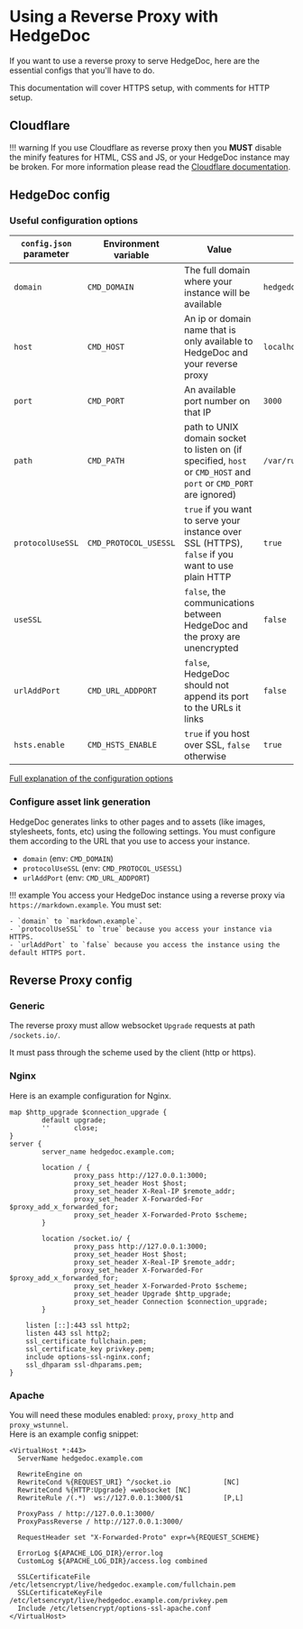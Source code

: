 # Using a Reverse Proxy with HedgeDoc

If you want to use a reverse proxy to serve HedgeDoc, here are the essential
configs that you'll have to do.

This documentation will cover HTTPS setup, with comments for HTTP setup.

## Cloudflare
!!! warning
    If you use Cloudflare as reverse proxy then you **MUST** disable the minify features for HTML, CSS and JS, or your HedgeDoc instance may be broken.
    For more information please read the [Cloudflare documentation](https://support.cloudflare.com/hc/en-us/articles/200168196-How-do-I-minify-HTML-CSS-and-JavaScript-to-optimize-my-site-).

## HedgeDoc config

### Useful configuration options

| `config.json` parameter | Environment variable | Value | Example |
|-------------------------|----------------------|-------|---------|
| `domain` | `CMD_DOMAIN` | The full domain where your instance will be available | `hedgedoc.example.com` |
| `host` | `CMD_HOST` | An ip or domain name that is only available to HedgeDoc and your reverse proxy | `localhost` |
| `port` | `CMD_PORT` | An available port number on that IP | `3000` |
| `path` | `CMD_PATH` | path to UNIX domain socket to listen on (if specified, `host` or `CMD_HOST` and `port` or `CMD_PORT` are ignored) | `/var/run/hedgedoc.sock` |
| `protocolUseSSL` | `CMD_PROTOCOL_USESSL` | `true` if you want to serve your instance over SSL (HTTPS), `false` if you want to use plain HTTP | `true` |
| `useSSL` |  | `false`, the communications between HedgeDoc and the proxy are unencrypted | `false` |
| `urlAddPort` | `CMD_URL_ADDPORT` | `false`, HedgeDoc should not append its port to the URLs it links | `false` |
| `hsts.enable` | `CMD_HSTS_ENABLE` | `true` if you host over SSL, `false` otherwise | `true` |

[Full explanation of the configuration options](../configuration.md)

### Configure asset link generation

HedgeDoc generates links to other pages and to assets (like images, stylesheets, fonts, etc) using the following settings. You must configure them according to the URL that you use to access your instance.

- `domain` (env: `CMD_DOMAIN`)
- `protocolUseSSL` (env: `CMD_PROTOCOL_USESSL`)
- `urlAddPort` (env: `CMD_URL_ADDPORT`)

!!! example
    You access your HedgeDoc instance using a reverse proxy via `https://markdown.example`. You must set:

    - `domain` to `markdown.example`.
    - `protocolUseSSL` to `true` because you access your instance via HTTPS.
    - `urlAddPort` to `false` because you access the instance using the default HTTPS port.


## Reverse Proxy config

### Generic

The reverse proxy must allow websocket `Upgrade` requests at path `/sockets.io/`.

It must pass through the scheme used by the client (http or https).

### Nginx

Here is an example configuration for Nginx.

```
map $http_upgrade $connection_upgrade {
        default upgrade;
        ''      close;
}
server {
        server_name hedgedoc.example.com;

        location / {
                proxy_pass http://127.0.0.1:3000;
                proxy_set_header Host $host; 
                proxy_set_header X-Real-IP $remote_addr; 
                proxy_set_header X-Forwarded-For $proxy_add_x_forwarded_for; 
                proxy_set_header X-Forwarded-Proto $scheme;
        }

        location /socket.io/ {
                proxy_pass http://127.0.0.1:3000;
                proxy_set_header Host $host; 
                proxy_set_header X-Real-IP $remote_addr; 
                proxy_set_header X-Forwarded-For $proxy_add_x_forwarded_for; 
                proxy_set_header X-Forwarded-Proto $scheme;
                proxy_set_header Upgrade $http_upgrade;
                proxy_set_header Connection $connection_upgrade;
        }

    listen [::]:443 ssl http2;
    listen 443 ssl http2;
    ssl_certificate fullchain.pem;
    ssl_certificate_key privkey.pem;
    include options-ssl-nginx.conf;
    ssl_dhparam ssl-dhparams.pem;
}
```
### Apache
You will need these modules enabled: `proxy`, `proxy_http` and `proxy_wstunnel`.  
Here is an example config snippet:
```
<VirtualHost *:443>
  ServerName hedgedoc.example.com

  RewriteEngine on
  RewriteCond %{REQUEST_URI} ^/socket.io             [NC]
  RewriteCond %{HTTP:Upgrade} =websocket [NC]
  RewriteRule /(.*)  ws://127.0.0.1:3000/$1          [P,L]

  ProxyPass / http://127.0.0.1:3000/
  ProxyPassReverse / http://127.0.0.1:3000/

  RequestHeader set "X-Forwarded-Proto" expr=%{REQUEST_SCHEME}
        
  ErrorLog ${APACHE_LOG_DIR}/error.log
  CustomLog ${APACHE_LOG_DIR}/access.log combined

  SSLCertificateFile /etc/letsencrypt/live/hedgedoc.example.com/fullchain.pem
  SSLCertificateKeyFile /etc/letsencrypt/live/hedgedoc.example.com/privkey.pem
  Include /etc/letsencrypt/options-ssl-apache.conf
</VirtualHost>
```
